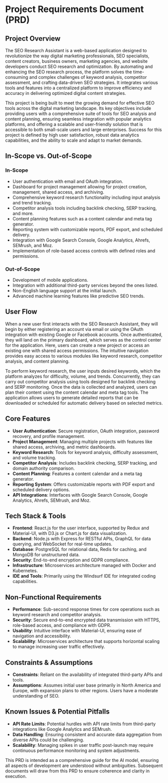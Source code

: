 # Project Requirements Document (PRD)

## Project Overview

The SEO Research Assistant is a web-based application designed to revolutionize the way digital marketing professionals, SEO specialists, content creators, business owners, marketing agencies, and website developers conduct SEO research and optimization. By automating and enhancing the SEO research process, the platform solves the time-consuming and complex challenges of keyword analysis, competitor assessment, and crafting data-driven SEO strategies. It integrates various tools and features into a centralized platform to improve efficiency and accuracy in delivering optimized digital content strategies.

This project is being built to meet the growing demand for effective SEO tools across the digital marketing landscape. Its key objectives include providing users with a comprehensive suite of tools for SEO analysis and content planning, ensuring seamless integration with popular analytics platforms, and offering a scalable and user-friendly solution that is accessible to both small-scale users and large enterprises. Success for this project is defined by high user satisfaction, robust data analytics capabilities, and the ability to scale and adapt to market demands.

## In-Scope vs. Out-of-Scope

### In-Scope

*   User authentication with email and OAuth integration.
*   Dashboard for project management allowing for project creation, management, shared access, and archiving.
*   Comprehensive keyword research functionality including input analysis and trend tracking.
*   Competitor analysis tools including backlink checking, SERP tracking, and more.
*   Content planning features such as a content calendar and meta tag generator.
*   Reporting system with customizable reports, PDF export, and scheduled delivery.
*   Integration with Google Search Console, Google Analytics, Ahrefs, SEMrush, and Moz.
*   Implementation of role-based access controls with defined roles and permissions.

### Out-of-Scope

*   Development of mobile applications.
*   Integration with additional third-party services beyond the ones listed.
*   Non-English language support at the initial launch.
*   Advanced machine learning features like predictive SEO trends.

## User Flow

When a new user first interacts with the SEO Research Assistant, they will begin by either registering an account via email or using the OAuth integration with existing Google or Facebook accounts. Once authenticated, they will land on the primary dashboard, which serves as the control center for the application. Here, users can create a new project or access an existing one with shared access permissions. The intuitive navigation provides easy access to various modules like keyword research, competitor analysis, and content planning.

To perform keyword research, the user inputs desired keywords, which the platform analyzes for difficulty, volume, and trends. Concurrently, they can carry out competitor analysis using tools designed for backlink checking and SERP monitoring. Once the data is collected and analyzed, users can plan their content using the content calendar and meta tag tools. The application allows users to generate detailed reports that can be downloaded or scheduled for automatic delivery based on selected metrics.

## Core Features

*   **User Authentication**: Secure registration, OAuth integration, password recovery, and profile management.
*   **Project Management**: Managing multiple projects with features like shared access, archiving, and metric dashboards.
*   **Keyword Research**: Tools for keyword analysis, difficulty assessment, and volume tracking.
*   **Competitor Analysis**: Includes backlink checking, SERP tracking, and domain authority comparison.
*   **Content Planning**: Features a content calendar and a meta tag generator.
*   **Reporting System**: Offers customizable reports with PDF export and scheduled delivery options.
*   **API Integrations**: Interfaces with Google Search Console, Google Analytics, Ahrefs, SEMrush, and Moz.

## Tech Stack & Tools

*   **Frontend**: React.js for the user interface, supported by Redux and Material-UI, with D3.js or Chart.js for data visualization.
*   **Backend**: Node.js with Express for RESTful APIs, GraphQL for data querying, and WebSocket for real-time updates.
*   **Database**: PostgreSQL for relational data, Redis for caching, and MongoDB for unstructured data.
*   **Security**: End-to-end encryption and GDPR compliance.
*   **Infrastructure**: Microservices architecture managed with Docker and Kubernetes.
*   **IDE and Tools**: Primarily using the Windsurf IDE for integrated coding capabilities.

## Non-Functional Requirements

*   **Performance**: Sub-second response times for core operations such as keyword research and competitor analysis.
*   **Security**: Secure end-to-end encrypted data transmission with HTTPS, role-based access, and compliance with GDPR.
*   **Usability**: Intuitive interface with Material-UI, ensuring ease of navigation and accessibility.
*   **Scalability**: Microservices architecture that supports horizontal scaling to manage increasing user traffic effectively.

## Constraints & Assumptions

*   **Constraints**: Reliant on the availability of integrated third-party APIs and tools.
*   **Assumptions**: Assumes initial user base primarily in North America and Europe, with expansion plans to other regions. Users have a moderate understanding of SEO.

## Known Issues & Potential Pitfalls

*   **API Rate Limits**: Potential hurdles with API rate limits from third-party integrations like Google Analytics and SEMrush.
*   **Data Handling**: Ensuring consistent and accurate data aggregation from diverse APIs could be challenging.
*   **Scalability**: Managing spikes in user traffic post-launch may require continuous performance monitoring and system adjustments.

This PRD is intended as a comprehensive guide for the AI model, ensuring all aspects of development are understood without ambiguities. Subsequent documents will draw from this PRD to ensure coherence and clarity in execution.
